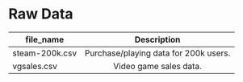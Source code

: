 # Raw Data

| file_name     | Description   |
| ------------- |:-------------:|
| steam-200k.csv      | Purchase/playing data for 200k users. |
| vgsales.csv | Video game sales data. |
